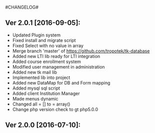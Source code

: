 #CHANGELOG#

Ver 2.0.1 [2016-09-05]:
-------------------------------
 - Updated Plugin system
 - Fixed install and migrate script
 - Fixed Select with no value in array
 - Merge branch 'master' of https://github.com/tropotek/tk-database
 - Added new LTI lib ready for LTI integration
 - Added course enrollment system
 - Modified user management in administration
 - Added new tk mail lib
 - Implemented lib into project
 - Added new DataMap for DB and Form mapping
 - Added mysql sql script
 - Added client Institution Manager
 - Made menus dynamic
 - Changed all = [] to = array()
 - Change php version check to gt php5.0.0


Ver 2.0.0 [2016-07-10]:
-------------------------------


